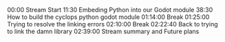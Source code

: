 00:00 Stream Start
11:30 Embeding Python into our Godot module
38:30 How to build the cyclops python godot module 
01:14:00 Break
01:25:00 Trying to resolve the linking errors
02:10:00 Break
02:22:40 Back to trying to link the damn library
02:39:00 Stream summary and Future plans